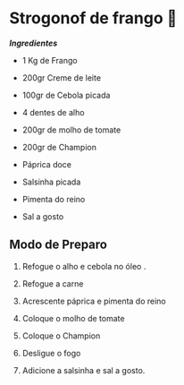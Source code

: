 # **Strogonof de frango**   :chicken:



_**Ingredientes**_

- 1 Kg de Frango

- 200gr Creme de leite

- 100gr de Cebola picada

- 4 dentes de alho

- 200gr de molho de tomate

- 200gr de Champion

- Páprica doce

- Salsinha picada

- Pimenta do reino

- Sal a gosto

  

  

## Modo de Preparo ##

1. Refogue o alho e cebola no óleo .

2. Refogue a carne
3. Acrescente páprica e pimenta do reino
4. Coloque o molho de tomate
5. Coloque o Champion
6. Desligue o fogo
7. Adicione a salsinha e sal a gosto.





